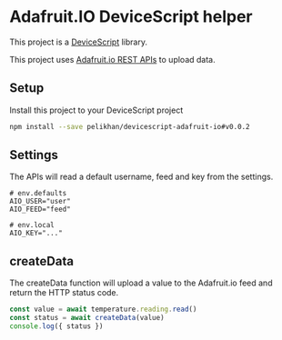 # Adafruit.IO DeviceScript helper

This project is a [DeviceScript](https://microsoft.github.io/devicescript/) library.

This project uses [Adafruit.io REST APIs](https://io.adafruit.com/api/docs/#create-data)
to upload data.

## Setup

Install this project to your DeviceScript project

```bash
npm install --save pelikhan/devicescript-adafruit-io#v0.0.2
```

## Settings

The APIs will read a default username, feed and key from the settings.

```.env
# env.defaults
AIO_USER="user"
AIO_FEED="feed"
```

```.env
# env.local
AIO_KEY="..."
```

## createData

The createData function will upload a value to the Adafruit.io feed
and return the HTTP status code.

```ts
const value = await temperature.reading.read()
const status = await createData(value)
console.log({ status })
```
